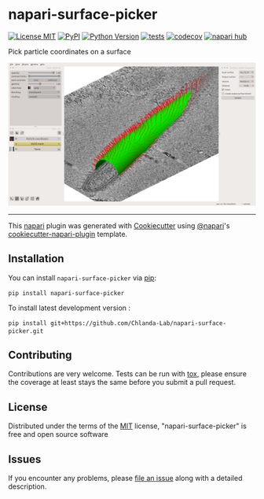 # napari-surface-picker

[![License MIT](https://img.shields.io/pypi/l/napari-surface-picker.svg?color=green)](https://github.com/Chlanda-Lab/napari-surface-picker/raw/main/LICENSE)
[![PyPI](https://img.shields.io/pypi/v/napari-surface-picker.svg?color=green)](https://pypi.org/project/napari-surface-picker)
[![Python Version](https://img.shields.io/pypi/pyversions/napari-surface-picker.svg?color=green)](https://python.org)
[![tests](https://github.com/Chlanda-Lab/napari-surface-picker/workflows/tests/badge.svg)](https://github.com/Chlanda-Lab/napari-surface-picker/actions)
[![codecov](https://codecov.io/gh/Chlanda-Lab/napari-surface-picker/branch/main/graph/badge.svg)](https://codecov.io/gh/Chlanda-Lab/napari-surface-picker)
[![napari hub](https://img.shields.io/endpoint?url=https://api.napari-hub.org/shields/napari-surface-picker)](https://napari-hub.org/plugins/napari-surface-picker)

Pick particle coordinates on a surface

![](screenshot.png)

----------------------------------

This [napari] plugin was generated with [Cookiecutter] using [@napari]'s [cookiecutter-napari-plugin] template.

<!--
Don't miss the full getting started guide to set up your new package:
https://github.com/napari/cookiecutter-napari-plugin#getting-started

and review the napari docs for plugin developers:
https://napari.org/stable/plugins/index.html
-->

## Installation

You can install `napari-surface-picker` via [pip]:

    pip install napari-surface-picker



To install latest development version :

    pip install git+https://github.com/Chlanda-Lab/napari-surface-picker.git


## Contributing

Contributions are very welcome. Tests can be run with [tox], please ensure
the coverage at least stays the same before you submit a pull request.

## License

Distributed under the terms of the [MIT] license,
"napari-surface-picker" is free and open source software

## Issues

If you encounter any problems, please [file an issue] along with a detailed description.

[napari]: https://github.com/napari/napari
[Cookiecutter]: https://github.com/audreyr/cookiecutter
[@napari]: https://github.com/napari
[MIT]: http://opensource.org/licenses/MIT
[BSD-3]: http://opensource.org/licenses/BSD-3-Clause
[GNU GPL v3.0]: http://www.gnu.org/licenses/gpl-3.0.txt
[GNU LGPL v3.0]: http://www.gnu.org/licenses/lgpl-3.0.txt
[Apache Software License 2.0]: http://www.apache.org/licenses/LICENSE-2.0
[Mozilla Public License 2.0]: https://www.mozilla.org/media/MPL/2.0/index.txt
[cookiecutter-napari-plugin]: https://github.com/napari/cookiecutter-napari-plugin

[file an issue]: https://github.com/Chlanda-Lab/napari-surface-picker/issues

[napari]: https://github.com/napari/napari
[tox]: https://tox.readthedocs.io/en/latest/
[pip]: https://pypi.org/project/pip/
[PyPI]: https://pypi.org/

